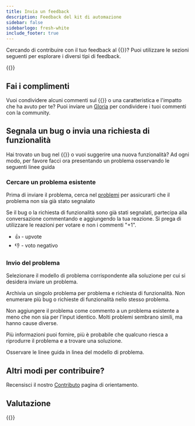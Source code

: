 ```yaml
---
title: Invia un feedback
description: Feedback del kit di automazione
sidebar: false
sidebarlogo: fresh-white
include_footer: true
---
```

Cercando di contribuire con il tuo feedback al {{<product-name>}}? Puoi utilizzare le sezioni seguenti per esplorare i diversi tipi di feedback.

{{<toc>}}

## Fai i complimenti

Vuoi condividere alcuni commenti sul {{<product-name>}} o una caratteristica e l'impatto che ha avuto per te? Puoi inviare un [Gloria](https://github.com/microsoft/powercat-automation-kit/issues/new?assignees=&labels=automation-kit%2Ckudos&template=4-automation-kit-kudos.yml&title=%5BAutomation+Kit+-+Kudos%5D+Your+summary) per condividere i tuoi commenti con la community.

## Segnala un bug o invia una richiesta di funzionalità

Hai trovato un bug nel {{<product-name>}} o vuoi suggerire una nuova funzionalità? Ad ogni modo, per favore facci ora presentando un problema osservando le seguenti linee guida

### Cercare un problema esistente

Prima di inviare il problema, cerca nel [problemi](https://github.com/microsoft/automation-kit/issues) per assicurarti che il problema non sia già stato segnalato

Se il bug o la richiesta di funzionalità sono già stati segnalati, partecipa alla conversazione commentando e aggiungendo la tua reazione. Si prega di utilizzare le reazioni per votare e non i commenti "+1".

- 👍 - upvote
- 👎 - voto negativo

### Invio del problema

Selezionare il modello di problema corrispondente alla soluzione per cui si desidera inviare un problema.

Archivia un singolo problema per problema e richiesta di funzionalità. Non enumerare più bug o richieste di funzionalità nello stesso problema.

Non aggiungere il problema come commento a un problema esistente a meno che non sia per l'input identico. Molti problemi sembrano simili, ma hanno cause diverse.

Più informazioni puoi fornire, più è probabile che qualcuno riesca a riprodurre il problema e a trovare una soluzione.

Osservare le linee guida in linea del modello di problema.

## Altri modi per contribuire?

Recensisci il nostro [Contributo](/it/contribution) pagina di orientamento.

## Valutazione

{{<questions name="/contribution/feedback.json" completed="Thank you for providing feedback" showNavigationButtons=false >}}
